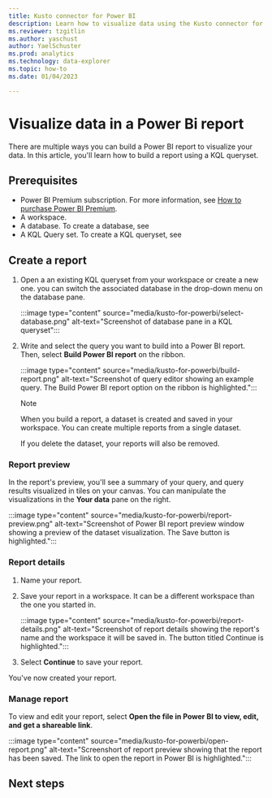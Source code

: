 ```yaml
---
title: Kusto connector for Power BI
description: Learn how to visualize data using the Kusto connector for Power BI in Trident. 
ms.reviewer: tzgitlin
ms.author: yaschust
author: YaelSchuster
ms.prod: analytics
ms.technology: data-explorer
ms.topic: how-to
ms.date: 01/04/2023

---
```


# Visualize data in a Power Bi report

There are multiple ways you can build a Power BI report to visualize your data. In this article, you'll learn how to build a report using a KQL queryset.

## Prerequisites

* Power BI Premium subscription. For more information, see [How to purchase Power BI Premium](/power-bi/enterprise/service-admin-premium-purchase).
* A workspace.
* A database. To create a database, see <!--[TODO- Create a database and get data](/trident/data-explorer/database-editor). -->
* A KQL Query set. To create a KQL queryset, see <!-- [TODO Yael- Query data in the KQL queryset](/trident/data-explorer/kusto-query-set). -->

## Create a report

1. Open a an existing KQL queryset from your workspace or create a new one.
    you can switch the associated database in the drop-down menu on the database pane.

    :::image type="content" source="media/kusto-for-powerbi/select-database.png" alt-text="Screenshot of database pane in a KQL queryset":::

1. Write and select the query you want to build into a Power BI report. Then, select **Build Power BI report** on the ribbon.

    :::image type="content" source="media/kusto-for-powerbi/build-report.png" alt-text="Screenshot of query editor showing an example query. The Build Power BI report option on the ribbon is highlighted.":::

    >[!NOTE]
    > When you build a report, a dataset is created and saved in your workspace. You can create multiple reports from a single dataset.
    >
    > If you delete the dataset, your reports will also be removed.

### Report preview

In the report's preview, you'll see a summary of your query, and query results visualized in tiles on your canvas. You can manipulate the visualizations in the **Your data** pane on the right.

:::image type="content" source="media/kusto-for-powerbi/report-preview.png" alt-text="Screenshot of Power BI report preview window showing a preview of the dataset visualization. The Save button is highlighted.":::

### Report details

1. Name your report.
1. Save your report in a workspace. It can be a different workspace than the one you started in.

    :::image type="content" source="media/kusto-for-powerbi/report-details.png" alt-text="Screenshot of report details showing the report's name and the workspace it will be saved in. The button titled Continue is highlighted.":::

1. Select **Continue** to save your report.

You've now created your report.

### Manage report

To view and edit your report, select **Open the file in Power BI to view, edit, and get a shareable link**.

:::image type="content" source="media/kusto-for-powerbi/open-report.png" alt-text="Screenshort of report preview showing that the report has been saved. The link to open the report in Power BI is highlighted.":::

## Next steps

<!-- TODO- Power BI doc that discusses the report. -->
